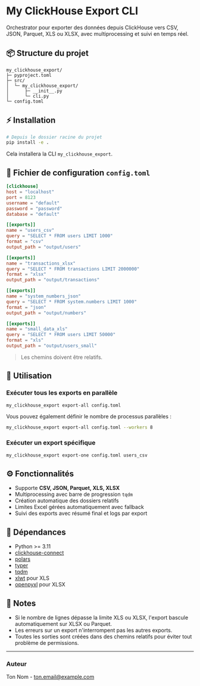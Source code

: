 # My ClickHouse Export CLI

Orchestrator pour exporter des données depuis ClickHouse vers CSV, JSON, Parquet, XLS ou XLSX, avec multiprocessing et suivi en temps réel.

## 📦 Structure du projet

```
my_clickhouse_export/
├─ pyproject.toml
├─ src/
│  └─ my_clickhouse_export/
│      ├─ __init__.py
│      └─ cli.py
└─ config.toml
```

## ⚡ Installation

```bash
# Depuis le dossier racine du projet
pip install -e .
```

Cela installera la CLI `my_clickhouse_export`.

## 📝 Fichier de configuration `config.toml`

```toml
[clickhouse]
host = "localhost"
port = 8123
username = "default"
password = "password"
database = "default"

[[exports]]
name = "users_csv"
query = "SELECT * FROM users LIMIT 1000"
format = "csv"
output_path = "output/users"

[[exports]]
name = "transactions_xlsx"
query = "SELECT * FROM transactions LIMIT 2000000"
format = "xlsx"
output_path = "output/transactions"

[[exports]]
name = "system_numbers_json"
query = "SELECT * FROM system.numbers LIMIT 1000"
format = "json"
output_path = "output/numbers"

[[exports]]
name = "small_data_xls"
query = "SELECT * FROM users LIMIT 50000"
format = "xls"
output_path = "output/users_small"
```

> Les chemins doivent être relatifs.

## 🚀 Utilisation

### Exécuter tous les exports en parallèle

```bash
my_clickhouse_export export-all config.toml
```

Vous pouvez également définir le nombre de processus parallèles :

```bash
my_clickhouse_export export-all config.toml --workers 8
```

### Exécuter un export spécifique

```bash
my_clickhouse_export export-one config.toml users_csv
```

## ⚙️ Fonctionnalités

* Supporte **CSV, JSON, Parquet, XLS, XLSX**
* Multiprocessing avec barre de progression `tqdm`
* Création automatique des dossiers relatifs
* Limites Excel gérées automatiquement avec fallback
* Suivi des exports avec résumé final et logs par export

## 🔧 Dépendances

* Python >= 3.11
* [clickhouse-connect](https://pypi.org/project/clickhouse-connect/)
* [polars](https://pypi.org/project/polars/)
* [typer](https://pypi.org/project/typer/)
* [tqdm](https://pypi.org/project/tqdm/)
* [xlwt](https://pypi.org/project/xlwt/) pour XLS
* [openpyxl](https://pypi.org/project/openpyxl/) pour XLSX

## 📄 Notes

* Si le nombre de lignes dépasse la limite XLS ou XLSX, l'export bascule automatiquement sur XLSX ou Parquet.
* Les erreurs sur un export n'interrompent pas les autres exports.
* Toutes les sorties sont créées dans des chemins relatifs pour éviter tout problème de permissions.

---

### Auteur

Ton Nom - [ton.email@example.com](mailto:ton.email@example.com)
